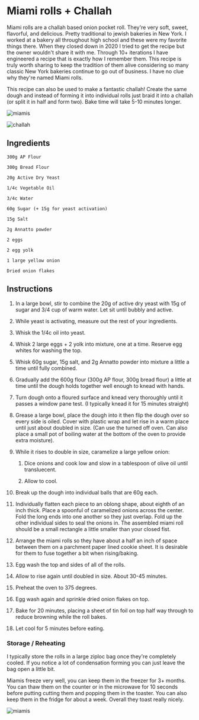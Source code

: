 # Miami rolls + Challah

Miami rolls are a challah based onion pocket roll. They're very soft, sweet, flavorful, and delicious. Pretty traditional to jewish bakeries in New York. I worked at a bakery all throughout high school and these were my favorite things there. When they closed down in 2020 I tried to get the recipe but the owner wouldn't share it with me. Through 10+ iterations I have engineered a recipe that is exactly how I remember them. This recipe is truly worth sharing to keep the tradition of them alive considering so many classic New York bakeries continue to go out of business. I have no clue why they're named Miami rolls.

This recipe can also be used to make a fantastic challah! Create the same dough and instead of forming it into individual rolls just braid it into a challah (or split it in half and form two). Bake time will take 5-10 minutes longer.

![miamis](/miamis_and_bw.jpeg)

![challah](/challah.png)

## Ingredients
```
300g AP Flour
 
300g Bread Flour
 
20g Active Dry Yeast
 
1/4c Vegetable Oil

3/4c Water
 
60g Sugar (+ 15g for yeast activation)
 
15g Salt
 
2g Annatto powder
 
2 eggs
 
2 egg yolk
 
1 large yellow onion

Dried onion flakes
```

## Instructions

1. In a large bowl, stir to combine the 20g of active dry yeast with 15g of sugar and 3/4 cup of warm water. Let sit until bubbly and active.

1. While yeast is activating, measure out the rest of your ingredients.
 
1. Whisk the 1/4c oil into yeast.
 
1. Whisk 2 large eggs + 2 yolk into mixture, one at a time. Reserve egg whites for washing the top.
 
1. Whisk 60g sugar, 15g salt, and 2g Annatto powder into mixture a little a time until fully combined.
 
1. Gradually add the 600g flour (300g AP flour, 300g bread flour) a little at time until the dough holds together well enough to knead with hands.
 
1. Turn dough onto a floured surface and knead very thoroughly until it passes a window pane test. (I typically knead it for 15 minutes straight)
 
1. Grease a large bowl, place the dough into it then flip the dough over so every side is oiled. Cover with plastic wrap and let rise in a warm place until just about doubled in size. (Can use the turned off oven. Can also place a small pot of boiling water at the bottom of the oven to provide extra moisture).
 
1. While it rises to double in size, caramelize a large yellow onion:

    1. Dice onions and cook low and slow in a tablespoon of olive oil until transluecent. 

    1. Allow to cool.
 
1. Break up the dough into individual balls that are 60g each.
 
1. Individually flatten each piece to an oblong shape, about eighth of an inch thick. Place a spoonful of caramelized onions across the center. Fold the long ends into one another so they just overlap. Fold up the other individual sides to seal the onions in. The assembled miami roll should be a small rectangle a little smaller than your closed fist.
 
1. Arrange the miami rolls so they have about a half an inch of space between them on a parchment paper lined cookie sheet. It is desirable for them to fuse together a bit when rising/baking.
 
1. Egg wash the top and sides of all of the rolls.
 
1. Allow to rise again until doubled in size. About 30-45 minutes.
 
1. Preheat the oven to 375 degrees.
 
1. Egg wash again and sprinkle dried onion flakes on top.
 
1. Bake for 20 minutes, placing a sheet of tin foil on top half way through to reduce browning while the roll bakes.

1. Let cool for 5 minutes before eating.


### Storage / Reheating

I typically store the rolls in a large ziploc bag once they're completely cooled. If you notice a lot of condensation forming you can just leave the bag open a little bit.

Miamis freeze very well, you can keep them in the freezer for 3+ months. You can thaw them on the counter or in the microwave for 10 seconds before putting cutting them and popping them in the toaster. You can also keep them in the fridge for about a week. Overall they toast really nicely.

![miamis](/miami_rolls.jpg)
